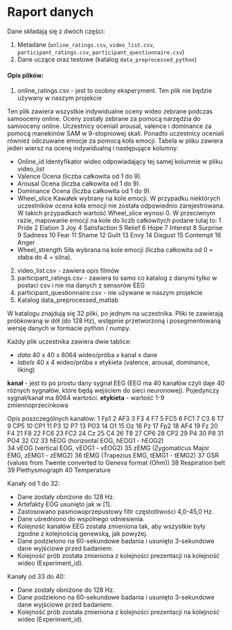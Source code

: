 ﻿# Raport danych

Dane składają się z dwóch części:
1. Metadane (`online_ratings.csv`, `video_list.csv`, `participant_ratings.csv`, `participant_questionnaire.csv`)
2. Dane uczące oraz testowe (katalog `data_preprocessed_python`)

#### Opis plików:
1. online_ratings.csv - jest to osobny eksperyment.  Ten plik nie będzie używany w naszym projekcie

Ten plik zawiera wszystkie indywidualne oceny wideo zebrane podczas samooceny online. Oceny zostały zebrane za pomocą narzędzia do samooceny online. Uczestnicy oceniali arousal, valence i dominance za pomocą manekinów SAM w 9-stopniowej skali. Ponadto uczestnicy oceniali również odczuwane emocje za pomocą koła emocji.
Tabela w pliku zawiera jeden wiersz na ocenę indywidualną i następujące kolumny:

- Online_id	Identyfikator wideo odpowiadający tej samej kolumnie w pliku video_list
- Valence	Ocena (liczba całkowita od 1 do 9).
- Arousal	Ocena (liczba całkowita od 1 do 9).
- Dominance	Ocena (liczba całkowita od 1 do 9).
- Wheel_slice	Kawałek wybrany na kole emocji. W przypadku niektórych uczestników ocena koła emocji nie została odpowiednio zarejestrowana. W takich przypadkach wartość Wheel_slice wynosi 0. W przeciwnym razie, mapowanie emocji na kole do liczb całkowitych podane tutaj to:
1 Pride
2 Elation
3 Joy
4 Satisfaction
5 Relief
6 Hope
7 Interest
8 Surprise
9 Sadness
10 Fear
11 Shame
12 Guilt
13 Envy
14 Disgust
15 Contempt
16 Anger
- Wheel_strength Siła wybrana na kole emocji (liczba całkowita od 0 = słaba do 4 = silna).

2. video_list.csv - zawiera opis filmów
3. participant_ratings.csv - zawiera to samo co katalog z danymi tylko w postaci csv i nie ma danych z sensorów EEG
4. participant_questionnaire.csv - nie używane w naszym projekcie
5. Katalog data_preprocessed_matlab

W katalogu znajdują się 32 pliki, po jednym na uczestnika. Pliki te zawierają próbkowaną w dół (do 128 Hz), wstępnie przetworzoną i posegmentowaną wersję danych w formacie python / numpy.

Każdy plik uczestnika zawiera dwie tablice:

- *data*  	    40 x 40 x 8064	wideo/próba x kanał x dane
- *labels*    	40 x 4	wideo/próba x etykieta (valence, arousal, dominance, liking)

**kanał** - jest to po prostu dany sygnał EEG (EEG ma 40 kanałów czyli daje 40 różnych sygnałów, które będą wejściem do sieci neuronowej). Pojedynczy sygnał/kanał ma 8064 wartości. 
**etykieta** - wartość 1-9 zmiennoprzecinkowa

Opis poszczególnych kanałów:
1	Fp1	
2	AF3
3	F3
4	F7
5	FC5
6	FC1
7	C3
8	T7
9	CP5
10	CP1
11	P3
12	P7
13	PO3
14	O1
15	Oz
16	Pz
17	Fp2
18	AF4
19	Fz
20	F4
21	F8
22	FC6
23	FC2
24	Cz
25	C4
26	T8
27	CP6
28	CP2
29	P4
30	P8
31	PO4
32	O2
33	hEOG (horizontal EOG, hEOG1 - hEOG2)	
34	vEOG (vertical EOG, vEOG1 - vEOG2)
35	zEMG (Zygomaticus Major EMG, zEMG1 - zEMG2)
36	tEMG (Trapezius EMG, tEMG1 - tEMG2)
37	GSR (values from Twente converted to Geneva format (Ohm))
38	Respiration belt
39	Plethysmograph
40	Temperature

Kanały od 1 do 32:
- Dane zostały obniżone do 128 Hz.
- Artefakty EOG usunięto jak w [1].
- Zastosowano pasmowoprzepustowy filtr częstotliwości 4,0-45,0 Hz.
- Dane uśredniono do wspólnego odniesienia.
- Kolejność kanałów EEG została zmieniona tak, aby wszystkie były zgodne z kolejnością genewską, jak powyżej.
- Dane podzielono na 60-sekundowe badania i usunięto 3-sekundowe dane wyjściowe przed badaniem.
- Kolejność prób została zmieniona z kolejności prezentacji na kolejność wideo (Experiment_id).

Kanały od 33 do 40:
- Dane zostały obniżone do 128 Hz.
- Dane podzielono na 60-sekundowe badania i usunięto 3-sekundowe dane wyjściowe przed badaniem.
- Kolejność prób została zmieniona z kolejności prezentacji na kolejność wideo (Experiment_id).



